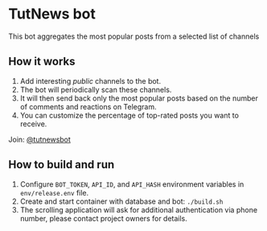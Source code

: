 # TutNews bot

This bot aggregates the most popular posts from a selected list of channels

## How it works

1. Add interesting _public_ channels to the bot.
2. The bot will periodically scan these channels.
3. It will then send back only the most popular posts based on the number of comments and reactions on Telegram.
4. You can customize the percentage of top-rated posts you want to receive.

Join: [@tutnewsbot](https://t.me/tutnewsbot)

## How to build and run

1. Configure `BOT_TOKEN`, `API_ID`, and `API_HASH` environment variables in `env/release.env` file.
2. Create and start container with database and bot: `./build.sh`
3. The scrolling application will ask for additional authentication via phone number, please contact project owners for
   details.


